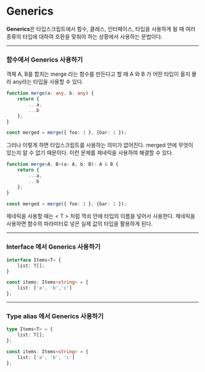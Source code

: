 # Generics

**Generics**은 타입스크립트에서 함수, 클래스, 인터페이스, 타입을 사용하게 될 때 여러 종류의 타입에 대하여 호환을 맞춰야 하는 상황에서 사용하는 문법이다.

---

### 함수에서 Generics 사용하기

객체 A, B를 합치는 merge 라는 함수를 만든다고 할 때 A 와 B 가 어떤 타입이 올지 몰라 any라는 타입을 사용할 수 있다.

```typescript
function merge(a: any, b: any) {
    return {
        ...a,
        ...b
    };
}

const merged = merge({ foo: 1 }, {bar: 1 }); 
```

그러나 이렇게 하면 타입스크립트를 사용하는 의미가 없어진다. merged 안에 무엇이 있는지 알 수 없기 때문이다. 이런 문제를 제네릭을 사용하여 해결할 수 있다.

```typescript
function merge<A, B>(a: A, b: B): A & B {
    return {
        ...a,
        ...b
    };
}

const merged = merge({ foo: 1 }, {bar: 1 }); 
```

제네릭을 사용할 때는 < T > 처럼 꺽쇠 안에 타입의 이름을 넣어서 사용한다. 제네릭을 사용하면 함수의 파라미터로 넣은 실제 값의 타입을 활용하게 된다. 

---

### Interface 에서 Generics 사용하기

```typescript
interface Items<T> {
    list: T[];
}

const items: Items<string> = {
    list: ['a', 'b','c']
};
```

---

### Type alias 에서 Generics 사용하기

```typescript
type Items<T> = {
    list: T[];
};

const items: Items<string> = {
    list: ['a', 'b', 'c']
};
```

